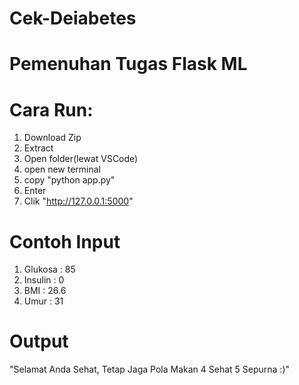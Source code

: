 # Cek-Deiabetes
# Pemenuhan Tugas Flask ML
# Cara Run:
1. Download Zip 
2. Extract 
3. Open folder(lewat VSCode) 
4. open new terminal 
5. copy "python app.py" 
6. Enter 
7. Clik "http://127.0.0.1:5000"
# Contoh Input 
1. Glukosa : 85
2. Insulin : 0
3. BMI : 26.6
4. Umur : 31
# Output
"Selamat Anda Sehat, Tetap Jaga Pola Makan 4 Sehat 5 Sepurna :)"
